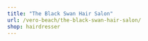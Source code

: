 ```yaml
---
title: "The Black Swan Hair Salon"
url: /vero-beach/the-black-swan-hair-salon/
shop: hairdresser
---
```

